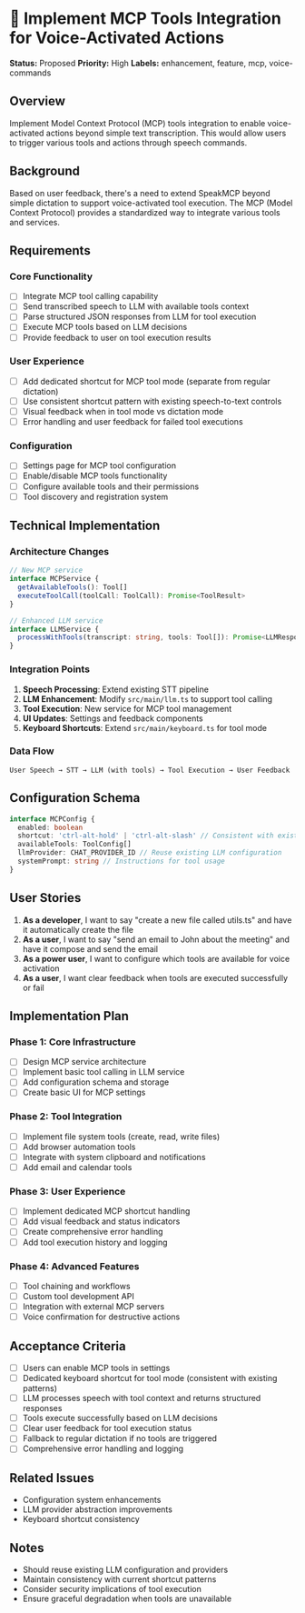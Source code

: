 # 🔧 Implement MCP Tools Integration for Voice-Activated Actions

**Status:** Proposed
**Priority:** High
**Labels:** enhancement, feature, mcp, voice-commands

## Overview

Implement Model Context Protocol (MCP) tools integration to enable voice-activated actions beyond simple text transcription. This would allow users to trigger various tools and actions through speech commands.

## Background

Based on user feedback, there's a need to extend SpeakMCP beyond simple dictation to support voice-activated tool execution. The MCP (Model Context Protocol) provides a standardized way to integrate various tools and services.

## Requirements

### Core Functionality
- [ ] Integrate MCP tool calling capability
- [ ] Send transcribed speech to LLM with available tools context
- [ ] Parse structured JSON responses from LLM for tool execution
- [ ] Execute MCP tools based on LLM decisions
- [ ] Provide feedback to user on tool execution results

### User Experience
- [ ] Add dedicated shortcut for MCP tool mode (separate from regular dictation)
- [ ] Use consistent shortcut pattern with existing speech-to-text controls
- [ ] Visual feedback when in tool mode vs dictation mode
- [ ] Error handling and user feedback for failed tool executions

### Configuration
- [ ] Settings page for MCP tool configuration
- [ ] Enable/disable MCP tools functionality
- [ ] Configure available tools and their permissions
- [ ] Tool discovery and registration system

## Technical Implementation

### Architecture Changes
```typescript
// New MCP service
interface MCPService {
  getAvailableTools(): Tool[]
  executeToolCall(toolCall: ToolCall): Promise<ToolResult>
}

// Enhanced LLM service
interface LLMService {
  processWithTools(transcript: string, tools: Tool[]): Promise<LLMResponse>
}
```

### Integration Points
1. **Speech Processing**: Extend existing STT pipeline
2. **LLM Enhancement**: Modify `src/main/llm.ts` to support tool calling
3. **Tool Execution**: New service for MCP tool management
4. **UI Updates**: Settings and feedback components
5. **Keyboard Shortcuts**: Extend `src/main/keyboard.ts` for tool mode

### Data Flow
```
User Speech → STT → LLM (with tools) → Tool Execution → User Feedback
```

## Configuration Schema

```typescript
interface MCPConfig {
  enabled: boolean
  shortcut: 'ctrl-alt-hold' | 'ctrl-alt-slash' // Consistent with existing patterns
  availableTools: ToolConfig[]
  llmProvider: CHAT_PROVIDER_ID // Reuse existing LLM configuration
  systemPrompt: string // Instructions for tool usage
}
```

## User Stories

1. **As a developer**, I want to say "create a new file called utils.ts" and have it automatically create the file
2. **As a user**, I want to say "send an email to John about the meeting" and have it compose and send the email
3. **As a power user**, I want to configure which tools are available for voice activation
4. **As a user**, I want clear feedback when tools are executed successfully or fail

## Implementation Plan

### Phase 1: Core Infrastructure
- [ ] Design MCP service architecture
- [ ] Implement basic tool calling in LLM service
- [ ] Add configuration schema and storage
- [ ] Create basic UI for MCP settings

### Phase 2: Tool Integration
- [ ] Implement file system tools (create, read, write files)
- [ ] Add browser automation tools
- [ ] Integrate with system clipboard and notifications
- [ ] Add email and calendar tools

### Phase 3: User Experience
- [ ] Implement dedicated MCP shortcut handling
- [ ] Add visual feedback and status indicators
- [ ] Create comprehensive error handling
- [ ] Add tool execution history and logging

### Phase 4: Advanced Features
- [ ] Tool chaining and workflows
- [ ] Custom tool development API
- [ ] Integration with external MCP servers
- [ ] Voice confirmation for destructive actions

## Acceptance Criteria

- [ ] Users can enable MCP tools in settings
- [ ] Dedicated keyboard shortcut for tool mode (consistent with existing patterns)
- [ ] LLM processes speech with tool context and returns structured responses
- [ ] Tools execute successfully based on LLM decisions
- [ ] Clear user feedback for tool execution status
- [ ] Fallback to regular dictation if no tools are triggered
- [ ] Comprehensive error handling and logging

## Related Issues

- Configuration system enhancements
- LLM provider abstraction improvements
- Keyboard shortcut consistency

## Notes

- Should reuse existing LLM configuration and providers
- Maintain consistency with current shortcut patterns
- Consider security implications of tool execution
- Ensure graceful degradation when tools are unavailable
